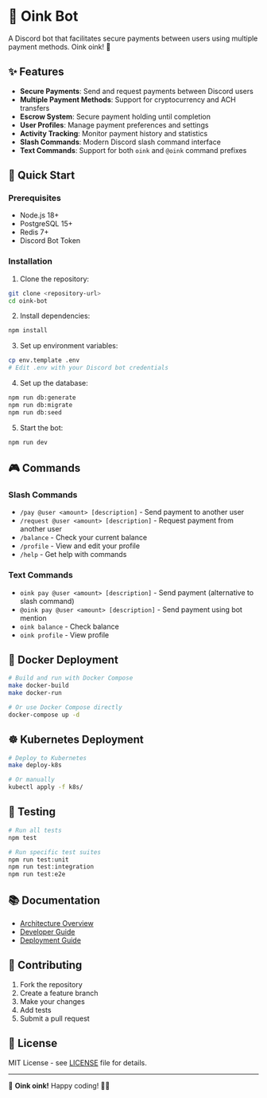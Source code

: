 # 🐷 Oink Bot

A Discord bot that facilitates secure payments between users using multiple payment methods. Oink oink! 🐽

## ✨ Features

- **Secure Payments**: Send and request payments between Discord users
- **Multiple Payment Methods**: Support for cryptocurrency and ACH transfers
- **Escrow System**: Secure payment holding until completion
- **User Profiles**: Manage payment preferences and settings
- **Activity Tracking**: Monitor payment history and statistics
- **Slash Commands**: Modern Discord slash command interface
- **Text Commands**: Support for both `oink` and `@oink` command prefixes

## 🚀 Quick Start

### Prerequisites

- Node.js 18+ 
- PostgreSQL 15+
- Redis 7+
- Discord Bot Token

### Installation

1. Clone the repository:
```bash
git clone <repository-url>
cd oink-bot
```

2. Install dependencies:
```bash
npm install
```

3. Set up environment variables:
```bash
cp env.template .env
# Edit .env with your Discord bot credentials
```

4. Set up the database:
```bash
npm run db:generate
npm run db:migrate
npm run db:seed
```

5. Start the bot:
```bash
npm run dev
```

## 🎮 Commands

### Slash Commands
- `/pay @user <amount> [description]` - Send payment to another user
- `/request @user <amount> [description]` - Request payment from another user
- `/balance` - Check your current balance
- `/profile` - View and edit your profile
- `/help` - Get help with commands

### Text Commands
- `oink pay @user <amount> [description]` - Send payment (alternative to slash command)
- `@oink pay @user <amount> [description]` - Send payment using bot mention
- `oink balance` - Check balance
- `oink profile` - View profile

## 🐳 Docker Deployment

```bash
# Build and run with Docker Compose
make docker-build
make docker-run

# Or use Docker Compose directly
docker-compose up -d
```

## ☸️ Kubernetes Deployment

```bash
# Deploy to Kubernetes
make deploy-k8s

# Or manually
kubectl apply -f k8s/
```

## 🧪 Testing

```bash
# Run all tests
npm test

# Run specific test suites
npm run test:unit
npm run test:integration
npm run test:e2e
```

## 📚 Documentation

- [Architecture Overview](src/bot/ARCHITECTURE_OVERVIEW.md)
- [Developer Guide](src/bot/DEVELOPER_GUIDE.md)
- [Deployment Guide](DEPLOYMENT.md)

## 🤝 Contributing

1. Fork the repository
2. Create a feature branch
3. Make your changes
4. Add tests
5. Submit a pull request

## 📄 License

MIT License - see [LICENSE](LICENSE) file for details.

---

🐷 **Oink oink!** Happy coding! 🐽✨
